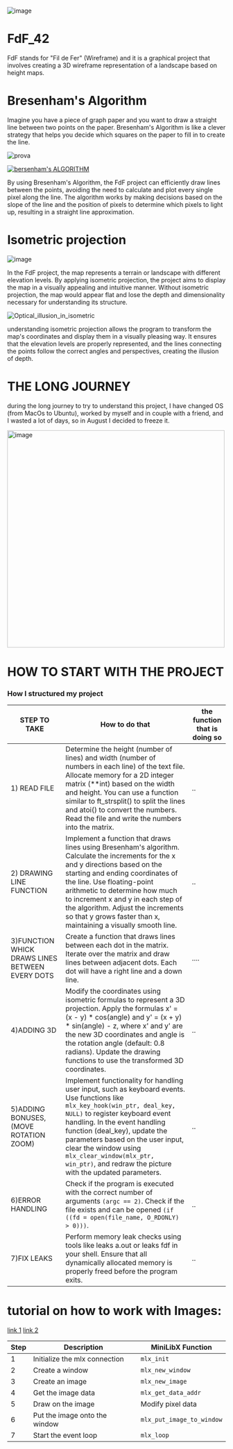 
![image](https://github.com/alessiotucci/FdF_42/assets/116757689/2d0459ec-a4be-4263-b3e8-b01bdcb62955)

# FdF_42
 FdF stands for "Fil de Fer" (Wireframe) and it is a graphical project that involves creating a 3D wireframe representation of a landscape based on height maps.
 
# Bresenham's Algorithm 
Imagine you have a piece of graph paper and you want to draw a straight line between two points on the paper. Bresenham's Algorithm is like a clever strategy that helps you decide which squares on the paper to fill in to create the line.

![prova](https://github.com/alessiotucci/FdF_42/assets/116757689/2bc03250-9633-4c96-a74e-1360efde61c8)

[![bersenham's ALGORITHM](https://ytcards.demolab.com/?id=RGB-wlatStc)](https://youtu.be/RGB-wlatStc)

By using Bresenham's Algorithm, the FdF project can efficiently draw lines between the points, avoiding the need to calculate and plot every single pixel along the line. The algorithm works by making decisions based on the slope of the line and the position of pixels to determine which pixels to light up, resulting in a straight line approximation.

# Isometric projection

![image](https://github.com/alessiotucci/FdF_42/assets/116757689/e34cb88f-126c-4939-b7ac-f1f665a63bf3)



In the FdF project, the map represents a terrain or landscape with different elevation levels. By applying isometric projection, the project aims to display the map in a visually appealing and intuitive manner. Without isometric projection, the map would appear flat and lose the depth and dimensionality necessary for understanding its structure.


 ![Optical_illusion_in_isometric](https://github.com/alessiotucci/FdF_42/assets/116757689/0ca0cf28-a8a3-4b87-bded-ecba38996ff5)


understanding isometric projection allows the program to transform the map's coordinates and display them in a visually pleasing way. It ensures that the elevation levels are properly represented, and the lines connecting the points follow the correct angles and perspectives, creating the illusion of depth.
 
 # THE LONG JOURNEY
 during the long journey to try to understand this project, I have changed OS (from MacOs to Ubuntu), worked by myself and in couple with a friend, and I wasted a lot of days, so in August I decided to freeze it.

<img width="501" alt="image" src="https://github.com/alessiotucci/FdF_42/assets/116757689/5b00c7a5-8442-4ee6-832b-d24e3816abec">

 
 # HOW TO START WITH THE PROJECT


  ### How I structured my project
| STEP TO TAKE                                | How to do that                                    |the function  that  is doing so                          |
| --------------------------------------------| ------------------------------------------------- | ------------------------------------------------------- |
|1) READ FILE                                 | Determine the height (number of lines) and width (number of numbers in each line) of the text file.                                                            Allocate memory for a 2D integer matrix (**int) based on the width and height.     You can use a function similar to ft_strsplit() to split the lines and atoi() to convert the numbers.      Read the file and write the numbers into the matrix.|               ..                                        |
|2) DRAWING LINE FUNCTION                     |Implement a function that draws lines using Bresenham's algorithm. Calculate the increments for the x and y directions based on the starting and ending coordinates of the line. Use floating-point arithmetic to determine how much to increment x and y in each step of the algorithm. Adjust the increments so that y grows faster than x, maintaining a visually smooth line.|               ..                                        |
|3)FUNCTION WHICK DRAWS LINES BETWEEN EVERY DOTS|Create a function that draws lines between each dot in the matrix. Iterate over the matrix and draw lines between adjacent dots. Each dot will have a right line and a down line.|                                                   ....|
|4)ADDING 3D                           |Modify the coordinates using isometric formulas to represent a 3D projection. Apply the formulas x' = (x - y) * cos(angle) and y' = (x + y) * sin(angle) - z, where x' and y' are the new 3D coordinates and angle is the rotation angle (default: 0.8 radians). Update the drawing functions to use the transformed 3D coordinates.|               ..                                        |
|5)ADDING BONUSES, (MOVE ROTATION ZOOM)         |Implement functionality for handling user input, such as keyboard events. Use functions like ``mlx_key_hook(win_ptr, deal_key, NULL)`` to register keyboard event handling. In the event handling function (deal_key), update the parameters based on the user input, clear the window using ``mlx_clear_window(mlx_ptr, win_ptr)``, and redraw the picture with the updated parameters.|               ..                                        |
|6)ERROR HANDLING                      |Check if the program is executed with the correct number of arguments ``(argc == 2)``. Check if the file exists and can be opened ``(if ((fd = open(file_name, O_RDONLY) > 0)))``.|               ..                                        |
|7)FIX LEAKS                                    |Perform memory leak checks using tools like leaks a.out or leaks fdf in your shell. Ensure that all dynamically allocated memory is properly freed before the program exits.|               ..                                        |



# tutorial on how to work with Images:
[link 1](https://gontjarow.github.io/MiniLibX/mlx-tutorial-create-image.html)
[link 2](https://aurelienbrabant.fr/blog/pixel-drawing-with-the-minilibx)

| Step | Description                               | MiniLibX Function                   |
|------|-------------------------------------------|------------------------------------|
| 1    | Initialize the mlx connection             | `mlx_init`                         |
| 2    | Create a window                           | `mlx_new_window`                   |
| 3    | Create an image                           | `mlx_new_image`                    |
| 4    | Get the image data                        | `mlx_get_data_addr`                |
| 5    | Draw on the image                         | Modify pixel data                  |
| 6    | Put the image onto the window             | `mlx_put_image_to_window`          |
| 7    | Start the event loop                      | `mlx_loop`                         |



